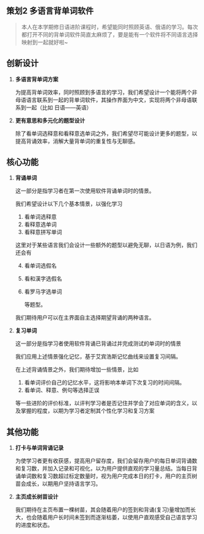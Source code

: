 ## 策划2 多语言背单词软件

> 本人在本学期修日语进阶课程时，希望能同时照顾英语、俄语的学习。每次都打开不同的背单词软件简直太麻烦了，要是能有一个软件将不同语言选择映射到一起就好啦~

## 创新设计

1. **多语言背单词方案**

   为提高背单词效率，同时照顾到多语言的学习，我们希望设计一个能将两个非母语语言联系到一起的背单词软件，其操作界面为中文，实现将两个非母语联系到一起（比如 日语——英语）

2. **更有意思和多元化的题型设计**

   除了看单词选释意和看释意选单词之外，我们希望尽可能设计更多的题型，以提高背诵效率，消解大量背单词的重复性与无聊感。

## 核心功能

1. **背诵单词**

   这一部分是指学习者在第一次使用软件背诵单词时的情景。

   我们希望设计以下几个基本情景，以强化学习

   1. 看单词选释意
   2. 看释意选单词
   3. 看释意拼写单词

   这里对于某些语言我们会设计一些额外的题型以避免无聊，以日语为例，我们还会有

   4. 看单词选假名

   5. 看和漢字选假名

   6. 看罗马字选单词

      等题型。

   我们期待用户可以在主界面自主选择期望背诵的两种语言。

2. **复习单词**

   这一部分是指学习者使用软件背诵已背诵过并完成测试的单词时的情景

   我们应用上述情景强化记忆，基于艾宾浩斯记忆曲线来设置复习间隔。

   在上述背诵情景之外，我们期待增加一些情景，比如

   1. 看单词评价自己的记忆水平，这将影响本单词下次复习的时间间隔。
   2. 看单词、释意、例句等选择正误

   等一些进阶的评价标准，以评判学习者是否记住并学会了对应单词的含义，以及掌握的程度，以期为学习者定制其个性化学习和复习方案

## 其他功能

1. **打卡与单词背诵记录**

   为使学习者更有收获感，提高用户留存度，我们会留存用户的每日单词背诵数和复习数，并加入记录和可视化，以为用户提供直观的学习量总结。当每日背诵单词数和复习数超过标定数量时，视为用户完成本日的打卡，用户的主页树苗会成长，以期用户坚持语言学习。

2. **主页成长树苗设计**

   我们期待在主页布置一棵树苗，其会随着用户的签到和背诵(复习)量增加而长大，也会随着用户长时间未签到而逐渐枯萎，以使用户直观感受自己语言学习的进度和状态。

